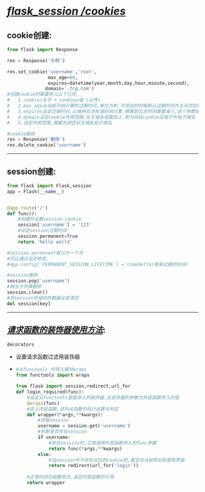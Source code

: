 # 		*<u>**flask_session  /cookies*</u>**

## cookie创建:

```python
from flask import Response

res = Response('示例')

res.set_cookie('username','root',
               max_age=60,
               expires=datetime(year,month,day,hour,minute,second),
              domain='.fcg.com')
#创建cookie时需要导入以下几项,
#	1.cookies名字 + cookies值 (必传)
#	2.max_age从当前开始计算的过期时间,单位为秒,不添加的时候默认过期时间为关闭浏览器过期
#	3.expires设定过期时间,以格林尼治标准时间计算,换算到北京时间需要减八,这个参数如果设置的话,需要传入六个参数分别是--(year,month,day,hour,minute,second)
#	4.domain设定cookie作用范围,在主域名前面加上.即为将此cookie应用于所有子域名
#	5.设定作用范围,需要先绑定好主域名和子域名

#cookie删除
res = Response('删除')
res.delete_cookie('username')


```

------

## session创建:

```python
from flask import Flask,session
app = Flask(__name__)


@app.route('/')
def func():
    #创建并设置session.cookie
    session['username'] = '123'
    #设定session过期时间
    session.permanent=True
    return 'hello world'

#session.permanent默认为一个月
#可以通过设定修改,
#app.config['PERMANENT_SESSION_LIFETIME'] = timedelta(剩余过期的时间)

#session删除
session.pop('username')
#相当于字典删除
session.clear()
#将session中储存的数据全部清空
del session[key]
```

------

## ***<u>请求函数的装饰器使用方法</u>*:**

```python
decorators 
```

- 设置请求函数过滤用装饰器

- ```python
  #从functools 中导入模块wraps
  from functools import wraps
  
  from flask import session,redirect,url_for
  def login_required(func):
      #设定从functools里面导入的装饰器,此装饰器的参数为外部函数传入的值
      @wraps(func)
      #定义内层函数,该内从函数中执行运算与判定
      def wrapper(*args,**kwargs):
          #获取session
          username = session.get('username')
          #判断是否存在session
          if username:
              #存在session时,正常调用外层函数传入的func参数
              return func(*args,**kwargs)
          else:
              #当session中不存在对应的cookie时,重定向当前网址到登陆界面
              return redirect(url_for('login'))
          
      #正常的闭包函数用法,返回内层函数的引用
      return wrapper
  ```

  